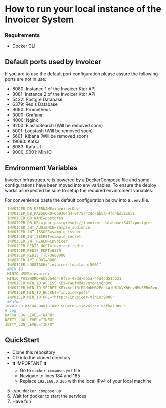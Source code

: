 # How to run your local instance of the Invoicer System

### Requirements
- Docker CLI


## Default ports used by Invoicer
If you are to use the default port configuration please assure the following ports are not in use:

- 8080: Instance 1 of the Invoicer Ktor API
- 8081: Instance 2 of the Invoicer Ktor API
- 5432: Postgre Database
- 6379: Redis Database
- 9090: Prometheus
- 3000: Grafana
- 4000: Nginx
- 9200: ElasticSearch (Will be removed soon)
- 5001: Logstash (Will be removed soon)
- 5601: Kibana (Will be removed soon)
- 19090: Kafka
- 8083: Kafa UI
- 9000, 9001: Min IO

## Environment Variables
Invoicer infrastructure is powered by a DockerCompose file and some configurations have been moved into env variables. To ensure the deploy works as expected be sure to setup the required envinroment variables.

For convenience paste the default configuration below into a `.env` file.

```yml
 INVOICER_DB_USERNAME=invoicerDev
 INVOICER_DB_PASSWORD=6b9364d4-0f75-47dd-bb5a-4fd4bd51c631
 INVOICER_DB_NAME=postgres
 INVOICER_DB_URL=jdbc:postgresql://invoicer-database:5432/postgres
 INVOICER_JWT_AUDIENCE=sample_audience
 INVOICER_JWT_ISSUER=sample_issuer
 INVOICER_JWT_SECRET=sample_secret
 INVOICER_JWT_REALM=invoicer
 INVOICER_REDIS_HOST=invoicer-redis
 INVOICER_REDIS_PORT=6379
 INVOICER_REDIS_TTL=3600000
 INVOICER_API_PORT=8080
 INVOICER_LOGSTASH="invoicer-logstash:5001"
 #MIN_IO
 MINIO_USER=invoicer
 MINIO_PASSWORD=6b9364d4-0f75-47dd-bb5a-4fd4bd51c631
 INVOICER_MIN_IO_ACCESS_KEY=YW8iWM4zvnYoniv6n3cO
 INVOICER_MIN_IO_SECRET_KEY=kcl16tB2HnbMR2PdLfWtU61kVKhHnvHPw3PRm0vu
 INVOICER_MIN_IO_BUCKET="invoice-pdfs"
 INVOICER_MIN_IO_URL="http://invoicer-minio:9000"
 #Kafka
INVOICER_KAFKA_BOOTSTRAP_SERVERS="invoicer-kafka:9092"
# Log
KAFKA_LOG_LEVEL="WARN"
NETTY_LOG_LEVEL="INFO"
JETTY_LOG_LEVEL="INFO"
```

## QuickStart
- Clone this repository
-  CD into the cloned directory
- ❗❗ IMPORTANT ❗❗
  - Go to `docker-compose.yml` file
  - Navigate to lines 184 and 185
  - Replace `192.168.0.205` with the local IPv4 of your local machine
5. type `docker compose up`
6. Wait for docker to start the services
7. Have fun
